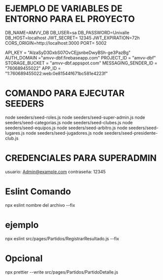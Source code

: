 # EJEMPLO DE VARIABLES DE ENTORNO PARA EL PROYECTO 

DB_NAME=AMVV_DB
DB_USER=sa
DB_PASSWORD=Univalle
DB_HOST=localhost 
JWT_SECRET= 12345
JWT_EXPIRATION=72h
CORS_ORIGIN=http://localhost:3000
PORT= 5002

API_KEY = "AIzaSyD3DxbS07OvCEjjsnbeDwyBSh-ge3PazBg"
AUTH_DOMAIN ="amvv-dbf.firebaseapp.com"
PROJECT_ID = "amvv-dbf"
STORAGE_BUCKET = "amvv-dbf.appspot.com"
MESSAGING_SENDER_ID = "760689455022"
APP_ID = "1:760689455022:web:0e81544f671bc581e4223f"

# COMANDO PARA EJECUTAR SEEDERS

node seeders/seed-roles.js
node seeders/seed-super-admin.js
node seeders/seed-categorias.js
node seeders/seed-clubes.js
node seeders/seed-equipos.js
node seeders/seed-arbitro.js
node seeders/seed-lugares.js
node seeders/seed-jugadores.js
node seeders/seed-presidente-club.js

# CREDENCIALES PARA SUPERADMIN

usuario: Admin@example.com
contraseña: 12345

# Eslint Comando

npx eslint nombre del archivo --fix

# ejemplo

npx eslint src/pages/Partidos/RegistrarResultado.js --fix

# Opcional

npx prettier --write src/pages/Partidos/PartidoDetalle.js

